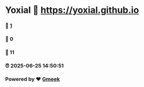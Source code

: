 # Yoxial :link: https://yoxial.github.io 
### :page_facing_up: [1](https://yoxial.github.io/tag.html) 
### :speech_balloon: 0 
### :hibiscus: 11 
### :alarm_clock: 2025-06-25 14:50:51 
### Powered by :heart: [Gmeek](https://github.com/Meekdai/Gmeek)
